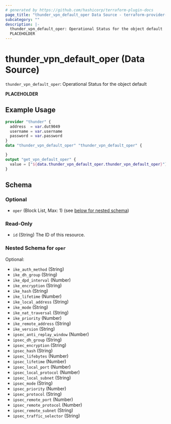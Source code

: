 ```yaml
---
# generated by https://github.com/hashicorp/terraform-plugin-docs
page_title: "thunder_vpn_default_oper Data Source - terraform-provider-thunder"
subcategory: ""
description: |-
  thunder_vpn_default_oper: Operational Status for the object default
  PLACEHOLDER
---
```


# thunder_vpn_default_oper (Data Source)

`thunder_vpn_default_oper`: Operational Status for the object default

__PLACEHOLDER__

## Example Usage

```terraform
provider "thunder" {
  address  = var.dut9049
  username = var.username
  password = var.password
}
data "thunder_vpn_default_oper" "thunder_vpn_default_oper" {

}
output "get_vpn_default_oper" {
  value = ["${data.thunder_vpn_default_oper.thunder_vpn_default_oper}"]
}
```

<!-- schema generated by tfplugindocs -->
## Schema

### Optional

- `oper` (Block List, Max: 1) (see [below for nested schema](#nestedblock--oper))

### Read-Only

- `id` (String) The ID of this resource.

<a id="nestedblock--oper"></a>
### Nested Schema for `oper`

Optional:

- `ike_auth_method` (String)
- `ike_dh_group` (String)
- `ike_dpd_interval` (Number)
- `ike_encryption` (String)
- `ike_hash` (String)
- `ike_lifetime` (Number)
- `ike_local_address` (String)
- `ike_mode` (String)
- `ike_nat_traversal` (String)
- `ike_priority` (Number)
- `ike_remote_address` (String)
- `ike_version` (String)
- `ipsec_anti_replay_window` (Number)
- `ipsec_dh_group` (String)
- `ipsec_encryption` (String)
- `ipsec_hash` (String)
- `ipsec_lifebytes` (Number)
- `ipsec_lifetime` (Number)
- `ipsec_local_port` (Number)
- `ipsec_local_protocol` (Number)
- `ipsec_local_subnet` (String)
- `ipsec_mode` (String)
- `ipsec_priority` (Number)
- `ipsec_protocol` (String)
- `ipsec_remote_port` (Number)
- `ipsec_remote_protocol` (Number)
- `ipsec_remote_subnet` (String)
- `ipsec_traffic_selector` (String)


